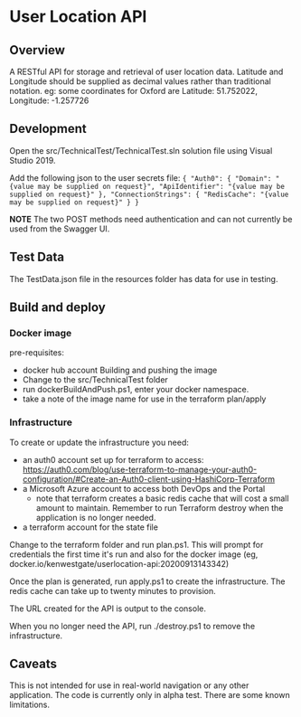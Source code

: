 # User Location API
## Overview
A RESTful API for storage and retrieval of user location data. Latitude and Longitude should be supplied as decimal values rather than traditional notation. eg: some coordinates for Oxford are
Latitude: 51.752022,
Longitude: -1.257726

## Development
Open the src/TechnicalTest/TechnicalTest.sln solution file using Visual Studio 2019.

Add the following json to the user secrets file:
`{
    "Auth0": {
        "Domain": "{value may be supplied on request}",
        "ApiIdentifier": "{value may be supplied on request}"
    },
    "ConnectionStrings": {
        "RedisCache": "{value may be supplied on request}"
    }
}`

**NOTE** The two POST methods need authentication and can not currently be used from the Swagger UI.

## Test Data
The TestData.json file in the resources folder has data for use in testing.

## Build and deploy
### Docker image
pre-requisites:
- docker hub account
Building and pushing the image
- Change to the src/TechnicalTest folder
- run dockerBuildAndPush.ps1, enter your docker namespace.
- take a note of the image name for use in the terraform plan/apply

### Infrastructure
To create or update the infrastructure you need:
- an auth0 account set up for terraform to access: https://auth0.com/blog/use-terraform-to-manage-your-auth0-configuration/#Create-an-Auth0-client-using-HashiCorp-Terraform
- a Microsoft Azure account to access both DevOps and the Portal
  - note that terraform creates a basic redis cache that will cost a small amount to maintain. Remember to run Terraform destroy when the application is no longer needed.
- a terraform account for the state file

Change to the terraform folder and run plan.ps1. This will prompt for credentials the first time it's run and also for the docker image (eg, docker.io/kenwestgate/userlocation-api:20200913143342)

Once the plan is generated, run apply.ps1 to create the infrastructure. The redis cache can take up to twenty minutes to provision.

The URL created for the API is output to the console.

When you no longer need the API, run ./destroy.ps1 to remove the infrastructure.

## Caveats
This is not intended for use in real-world navigation or any other application. The code is currently only in alpha test. There are some known limitations.
